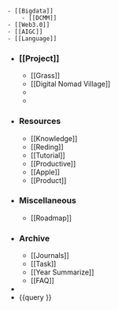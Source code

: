 ###
	- [[Bigdata]]
		- [[DCMM]]
	- [[Web3.0]]
	- [[AIGC]]
	- [[Language]]
- ### [[Project]]
	- [[Grass]]
	- [[Digital Nomad Village]]
	-
	-
- ### Resources
	- [[Knowledge]]
	- [[Reding]]
	- [[Tutorial]]
	- [[Productive]]
	- [[Apple]]
	- [[Product]]
- ### Miscellaneous
	- [[Roadmap]]
- ### Archive
	- [[Journals]]
	- [[Task]]
	- [[Year Summarize]]
	- [[FAQ]]
-
- {{query }}